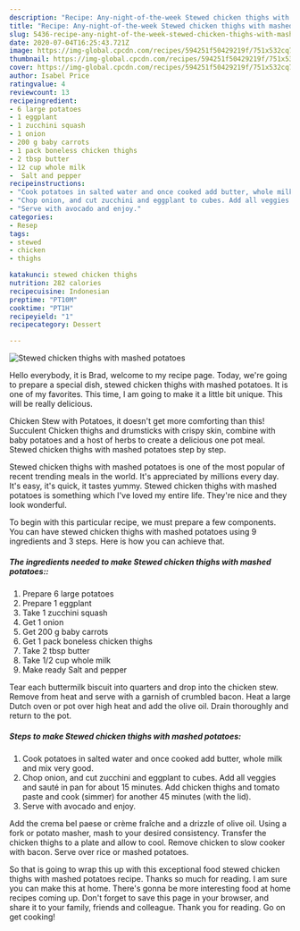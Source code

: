 ```yaml
---
description: "Recipe: Any-night-of-the-week Stewed chicken thighs with mashed potatoes"
title: "Recipe: Any-night-of-the-week Stewed chicken thighs with mashed potatoes"
slug: 5436-recipe-any-night-of-the-week-stewed-chicken-thighs-with-mashed-potatoes
date: 2020-07-04T16:25:43.721Z
image: https://img-global.cpcdn.com/recipes/594251f50429219f/751x532cq70/stewed-chicken-thighs-with-mashed-potatoes-recipe-main-photo.jpg
thumbnail: https://img-global.cpcdn.com/recipes/594251f50429219f/751x532cq70/stewed-chicken-thighs-with-mashed-potatoes-recipe-main-photo.jpg
cover: https://img-global.cpcdn.com/recipes/594251f50429219f/751x532cq70/stewed-chicken-thighs-with-mashed-potatoes-recipe-main-photo.jpg
author: Isabel Price
ratingvalue: 4
reviewcount: 13
recipeingredient:
- 6 large potatoes
- 1 eggplant
- 1 zucchini squash
- 1 onion
- 200 g baby carrots
- 1 pack boneless chicken thighs
- 2 tbsp butter
- 12 cup whole milk
-  Salt and pepper
recipeinstructions:
- "Cook potatoes in salted water and once cooked add butter, whole milk and mix very good."
- "Chop onion, and cut zucchini and eggplant to cubes. Add all veggies and sauté in pan for about 15 minutes. Add chicken thighs and tomato paste and cook (simmer) for another 45 minutes (with the lid)."
- "Serve with avocado and enjoy."
categories:
- Resep
tags:
- stewed
- chicken
- thighs

katakunci: stewed chicken thighs
nutrition: 282 calories
recipecuisine: Indonesian
preptime: "PT10M"
cooktime: "PT1H"
recipeyield: "1"
recipecategory: Dessert

---
```



![Stewed chicken thighs with mashed potatoes](https://img-global.cpcdn.com/recipes/594251f50429219f/751x532cq70/stewed-chicken-thighs-with-mashed-potatoes-recipe-main-photo.jpg)

Hello everybody, it is Brad, welcome to my recipe page. Today, we're going to prepare a special dish, stewed chicken thighs with mashed potatoes. It is one of my favorites. This time, I am going to make it a little bit unique. This will be really delicious.

Chicken Stew with Potatoes, it doesn&#39;t get more comforting than this! Succulent Chicken thighs and drumsticks with crispy skin, combine with baby potatoes and a host of herbs to create a delicious one pot meal. Stewed chicken thighs with mashed potatoes step by step.

Stewed chicken thighs with mashed potatoes is one of the most popular of recent trending meals in the world. It's appreciated by millions every day. It's easy, it's quick, it tastes yummy. Stewed chicken thighs with mashed potatoes is something which I've loved my entire life. They're nice and they look wonderful.


To begin with this particular recipe, we must prepare a few components. You can have stewed chicken thighs with mashed potatoes using 9 ingredients and 3 steps. Here is how you can achieve that.

##### The ingredients needed to make Stewed chicken thighs with mashed potatoes::

1. Prepare 6 large potatoes
1. Prepare 1 eggplant
1. Take 1 zucchini squash
1. Get 1 onion
1. Get 200 g baby carrots
1. Get 1 pack boneless chicken thighs
1. Take 2 tbsp butter
1. Take 1/2 cup whole milk
1. Make ready  Salt and pepper


Tear each buttermilk biscuit into quarters and drop into the chicken stew. Remove from heat and serve with a garnish of crumbled bacon. Heat a large Dutch oven or pot over high heat and add the olive oil. Drain thoroughly and return to the pot. 

##### Steps to make Stewed chicken thighs with mashed potatoes:

1. Cook potatoes in salted water and once cooked add butter, whole milk and mix very good.
1. Chop onion, and cut zucchini and eggplant to cubes. Add all veggies and sauté in pan for about 15 minutes. Add chicken thighs and tomato paste and cook (simmer) for another 45 minutes (with the lid).
1. Serve with avocado and enjoy.


Add the crema bel paese or crème fraîche and a drizzle of olive oil. Using a fork or potato masher, mash to your desired consistency. Transfer the chicken thighs to a plate and allow to cool. Remove chicken to slow cooker with bacon. Serve over rice or mashed potatoes. 

So that is going to wrap this up with this exceptional food stewed chicken thighs with mashed potatoes recipe. Thanks so much for reading. I am sure you can make this at home. There's gonna be more interesting food at home recipes coming up. Don't forget to save this page in your browser, and share it to your family, friends and colleague. Thank you for reading. Go on get cooking!
